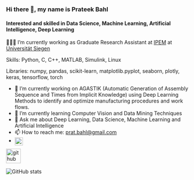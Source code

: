 <!--
**prateek681/prateek681** is a ✨ _special_ ✨ repository because its `README.md` (this file) appears on your GitHub profile.

Here are some ideas to get you started:

- 🔭 I’m currently working on ...
- 🌱 I’m currently learning ...
- 👯 I’m looking to collaborate on ...
- 🤔 I’m looking for help with ...
- 💬 Ask me about ...
- 📫 How to reach me: ...
- 😄 Pronouns: ...
- ⚡ Fun fact: ...
-->


### Hi there 👋, my name is Prateek Bahl
#### Interested and skilled in Data Science, Machine Learning, Artificial Intelligence, Deep Learning
👨🏻‍🎓 I’m currently working as Graduate Research Assistant at [IPEM](https://protech.mb.uni-siegen.de/ipem/) at [Universität Siegen](https://www.uni-siegen.de/start/index.html.en?lang=en)

Skills: Python, C, C++, MATLAB, Simulink, Linux

Libraries: numpy, pandas, scikit-learn, matplotlib.pyplot, seaborn, plotly, keras, tensorflow, torch  

- 🔭 I’m currently working on AGASTIK (Automatic Generation of Assembly Sequence and Times from Implicit Knowledge) using Deep Learning Methods to identify and optimize manufacturing procedures and work flows. 
- 🌱 I’m currently learning Computer Vision and Data Mining Techniques 
- 💬 Ask me about Deep Learning, Data Science, Machine Learning and Artificial Intelligence 
- 📫 How to reach me: prat.bahl@gmail.com 
- <a href="https://www.linkedin.com/in/prateek-bahl-576592150/"> <img align="left" alt="Prateek's LinkedIN" width="22px" src="https://raw.githubusercontent.com/peterthehan/peterthehan/master/assets/linkedin.svg" />
</a>




[<img src='https://cdn.jsdelivr.net/npm/simple-icons@3.0.1/icons/github.svg' alt='github' height='40'>](https://github.com/prateek681)  

![GitHub stats](https://github-readme-stats.vercel.app/api?username=prateek681&show_icons=true)  
 
